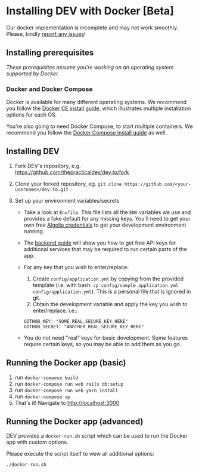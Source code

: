 # Installing DEV with Docker [Beta]

Our docker implementation is incomplete and may not work smoothly. Please, kindly [report any issues](https://github.com/thepracticaldev/dev.to/issues/new/choose)!

## Installing prerequisites

_These prerequisites assume you're working on an operating system supported by Docker._

### Docker and Docker Compose

Docker is available for many different operating systems. We recommend you follow the [Docker CE install guide](https://docs.docker.com/install/), which illustrates multiple installation options for each OS.

You're also going to need Docker Compose, to start multiple containers. We recommend you follow the [Docker Compose install guide](https://docs.docker.com/compose/install/) as well.

## Installing DEV

1. Fork DEV's repository, e.g. <https://github.com/thepracticaldev/dev.to/fork>
1. Clone your forked repository, eg. `git clone https://github.com/<your-username>/dev.to.git`
1. Set up your environment variables/secrets

   - Take a look at `Envfile`. This file lists all the `ENV` variables we use and provides a fake default for any missing keys. You'll need to get your own free [Algolia credentials](/backend/algolia) to get your development environment running.
   - The [backend guide](/backend) will show you how to get free API keys for additional services that may be required to run certain parts of the app.
   - For any key that you wish to enter/replace:

     1. Create `config/application.yml` by copying from the provided template (i.e. with bash: `cp config/sample_application.yml config/application.yml`). This is a personal file that is ignored in git.
     1. Obtain the development variable and apply the key you wish to enter/replace. i.e.:

     ```shell
     GITHUB_KEY: "SOME_REAL_SECURE_KEY_HERE"
     GITHUB_SECRET: "ANOTHER_REAL_SECURE_KEY_HERE"
     ```

   - You do not need "real" keys for basic development. Some features require certain keys, so you may be able to add them as you go.

## Running the Docker app (basic)

1. run `docker-compose build`
1. run `docker-compose run web rails db:setup`
1. run `docker-compose run web yarn install`
1. run `docker-compose up`
1. That's it! Navigate to <http://localhost:3000>

## Running the Docker app (advanced)

DEV provides a `docker-run.sh` script which can be used to run the Docker app with custom options.

Please execute the script itself to view all additional options:

```shell
./docker-run.sh
```
